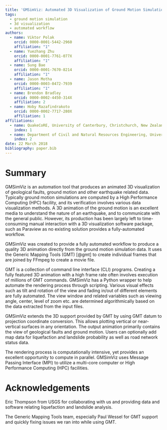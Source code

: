 ```yaml
---
title: 'GMSimViz: Automated 3D Visualization of Ground Motion Simulation with Generic Mapping Tools (GMT)'
tags:
  - ground motion simulation
  - 3d visualization
  - automated workflow
authors:
  - name: Viktor Polak
    orcid: 0000-0001-5442-2960
    affiliation: "1"
  - name: Yuezhang Zhu
    orcid: 0000-0001-7761-077X
    affiliation: "1"
  - name: Sung Bae
    orcid: 0000-0001-7670-8214
    affiliation: "1"
  - name: Jason Motha
    orcid: 0000-0003-0472-7939
    affiliation: "1"
  - name: Brendon Bradley
    orcid: 0000-0002-4450-314X
    affiliation: 2
  - name: Hoby Razafindrakoto
    orcid: 0000-0002-7717-280X
    affiliation: 1
affiliations:
  - name: QuakeCoRE, University of Canterbury, Christchurch, New Zealand
    index: 1
  - name: Department of Civil and Natural Resources Engineering, University of Canterbury, Christchurch, New Zealand
    index: 2
date: 22 March 2018
bibliography: paper.bib
---
```


# Summary
GMSimViz is an automation tool that produces an animated 3D visualization of geological faults, ground motion and other earthquake related data. Typically ground motion simulations are computed by a High Performance Computing (HPC) facility, and its verification involves various data visualization methods.
A 3D animation of the ground motion is an excellent media to understand the nature of an earthquake, and to communicate with the general public. However, its production has been largely left to time-consuming manual interaction with a 3D visualization software package, such as Paraview as no existing solution provides a fully-automated workflow.

GMSimViz was created to provide a fully automated workflow to produce a quality 3D animation directly from the ground motion simulation data. It uses the Generic Mapping Tools (GMT) [@gmt]  to create individual frames that are joined by FFmpeg to create a movie file.

GMT is a collection of command line interface (CLI) programs. Creating a fully featured 3D animation with a high frame rate often involves execution of millions of GMT commands. GMSimViz has a Python wrapper to help automate the rendering process through scripting. Various visual effects such as tilt and rotation of the view and fading in/out of different elements are fully automated. The view window and related variables such as viewing angle, center, level of zoom etc. are determined algorithmically based on the data extracted from the input files.

GMSimViz extends the 3D support provided by GMT by using GMT datum to projection coordinate conversion. This allows plotting vertical or near-vertical surfaces in any orientation.
The output animation primarily contains the view of geological faults and ground motion. Users can optionally add map data for liquefaction and landslide probability as well as road network status data.

The rendering process is computationally intensive, yet provides an excellent opportunity to compute in parallel. GMSimViz uses Message Passing Interface (MPI) to utilize a multi-core computer or High Performance Computing (HPC) facilities.

# Acknowledgements
Eric Thompson from USGS for collaborating with us and providing data and software relating liquefaction and landslide analysis.

The Generic Mapping Tools team, especially Paul Wessel for GMT support and quickly fixing issues we ran into while using GMT.
